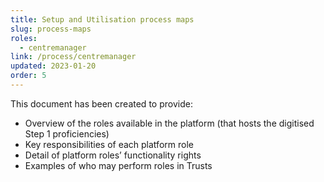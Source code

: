 ```yaml
---
title: Setup and Utilisation process maps
slug: process-maps
roles:
  - centremanager
link: /process/centremanager
updated: 2023-01-20
order: 5
---
```

This document has been created to provide:​

- Overview of the roles available in the platform (that hosts the digitised Step 1 proficiencies)
- Key responsibilities of each platform role
- Detail of platform roles’ functionality rights
- Examples of who may perform roles in Trusts